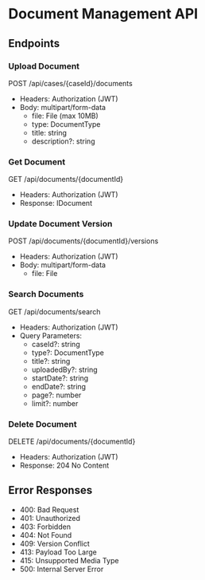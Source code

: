 # Document Management API

## Endpoints

### Upload Document

POST /api/cases/{caseId}/documents

- Headers: Authorization (JWT)
- Body: multipart/form-data
  - file: File (max 10MB)
  - type: DocumentType
  - title: string
  - description?: string

### Get Document

GET /api/documents/{documentId}

- Headers: Authorization (JWT)
- Response: IDocument

### Update Document Version

POST /api/documents/{documentId}/versions

- Headers: Authorization (JWT)
- Body: multipart/form-data
  - file: File

### Search Documents

GET /api/documents/search

- Headers: Authorization (JWT)
- Query Parameters:
  - caseId?: string
  - type?: DocumentType
  - title?: string
  - uploadedBy?: string
  - startDate?: string
  - endDate?: string
  - page?: number
  - limit?: number

### Delete Document

DELETE /api/documents/{documentId}

- Headers: Authorization (JWT)
- Response: 204 No Content

## Error Responses

- 400: Bad Request
- 401: Unauthorized
- 403: Forbidden
- 404: Not Found
- 409: Version Conflict
- 413: Payload Too Large
- 415: Unsupported Media Type
- 500: Internal Server Error
